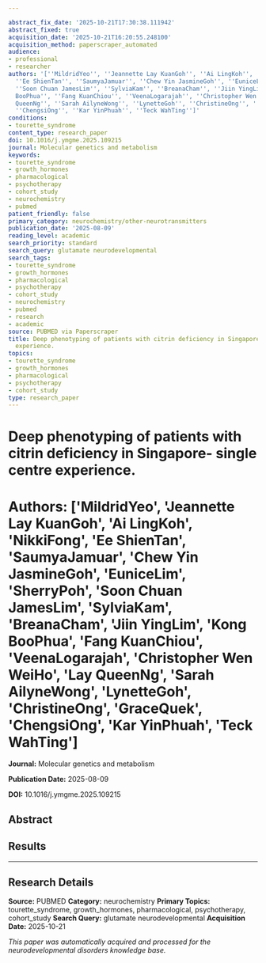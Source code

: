 ```yaml
---

abstract_fix_date: '2025-10-21T17:30:38.111942'
abstract_fixed: true
acquisition_date: '2025-10-21T16:20:55.248100'
acquisition_method: paperscraper_automated
audience:
- professional
- researcher
authors: '[''MildridYeo'', ''Jeannette Lay KuanGoh'', ''Ai LingKoh'', ''NikkiFong'',
  ''Ee ShienTan'', ''SaumyaJamuar'', ''Chew Yin JasmineGoh'', ''EuniceLim'', ''SherryPoh'',
  ''Soon Chuan JamesLim'', ''SylviaKam'', ''BreanaCham'', ''Jiin YingLim'', ''Kong
  BooPhua'', ''Fang KuanChiou'', ''VeenaLogarajah'', ''Christopher Wen WeiHo'', ''Lay
  QueenNg'', ''Sarah AilyneWong'', ''LynetteGoh'', ''ChristineOng'', ''GraceQuek'',
  ''ChengsiOng'', ''Kar YinPhuah'', ''Teck WahTing'']'
conditions:
- tourette_syndrome
content_type: research_paper
doi: 10.1016/j.ymgme.2025.109215
journal: Molecular genetics and metabolism
keywords:
- tourette_syndrome
- growth_hormones
- pharmacological
- psychotherapy
- cohort_study
- neurochemistry
- pubmed
patient_friendly: false
primary_category: neurochemistry/other-neurotransmitters
publication_date: '2025-08-09'
reading_level: academic
search_priority: standard
search_query: glutamate neurodevelopmental
search_tags:
- tourette_syndrome
- growth_hormones
- pharmacological
- psychotherapy
- cohort_study
- neurochemistry
- pubmed
- research
- academic
source: PUBMED via Paperscraper
title: Deep phenotyping of patients with citrin deficiency in Singapore- single centre
  experience.
topics:
- tourette_syndrome
- growth_hormones
- pharmacological
- psychotherapy
- cohort_study
type: research_paper
---
```




# Deep phenotyping of patients with citrin deficiency in Singapore- single centre experience.

# **Authors:** ['MildridYeo', 'Jeannette Lay KuanGoh', 'Ai LingKoh', 'NikkiFong', 'Ee ShienTan', 'SaumyaJamuar', 'Chew Yin JasmineGoh', 'EuniceLim', 'SherryPoh', 'Soon Chuan JamesLim', 'SylviaKam', 'BreanaCham', 'Jiin YingLim', 'Kong BooPhua', 'Fang KuanChiou', 'VeenaLogarajah', 'Christopher Wen WeiHo', 'Lay QueenNg', 'Sarah AilyneWong', 'LynetteGoh', 'ChristineOng', 'GraceQuek', 'ChengsiOng', 'Kar YinPhuah', 'Teck WahTing']

**Journal:** Molecular genetics and metabolism

**Publication Date:** 2025-08-09

**DOI:** 10.1016/j.ymgme.2025.109215

## Abstract

## Results

---

## Research Details

**Source:** PUBMED
**Category:** neurochemistry
**Primary Topics:** tourette_syndrome, growth_hormones, pharmacological, psychotherapy, cohort_study
**Search Query:** glutamate neurodevelopmental
**Acquisition Date:** 2025-10-21

*This paper was automatically acquired and processed for the neurodevelopmental disorders knowledge base.*
